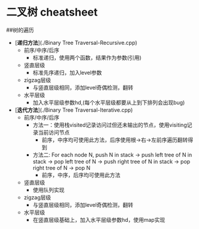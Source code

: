 二叉树 cheatsheet
=======

##树的遍历

* [**递归方法**](./Binary Tree Traversal-Recursive.cpp)
	* 前序/中序/后序
		* 标准递归，使用两个函数，结果作为参数(引用)
	* 竖直层级
		* 标准先序递归，加入level参数 
	* zigzag层级
		* 与竖直层级相同，添加level奇偶检测，翻转
	* 水平层级
		* 加入水平层级参数hd,(每个水平层级都要从上到下排列会出现bug)
* [**迭代方法**](./Binary Tree Traversal-Iterative.cpp)
	* 前序/中序/后序
		* 方法一：使用栈visited记录访问过但还未输出的节点，使用visiting记录当前访问节点
			* 前序，中序均可使用此方法，后序使用根->右->左前序遍历翻转得到
		* 方法二:  For each node N, push N in stack -> push left tree of N in stack -> pop left tree of N -> push right tree of N in stack -> pop right tree of N -> pop N 
			* 前序，中序，后序均可使用此方法
	* 竖直层级
		* 使用队列实现 
	* zigzag层级
		* 与竖直层级相同，添加level奇偶检测，翻转
	* 水平层级
		* 在竖直层级基础上，加入水平层级参数hd，使用map实现


